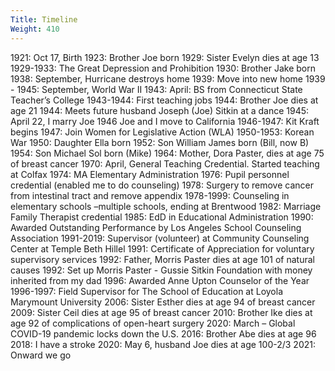 ```yaml
---
Title: Timeline
Weight: 410
---
```


1921: Oct 17, Birth
1923: Brother Joe born
1929: Sister Evelyn dies at age 13
1929-1933: The Great Depression and Prohibition
1930: Brother Jake born
1938: September, Hurricane destroys home
1939: Move into new home
1939 - 1945: September, World War II
1943: April: BS from Connecticut State Teacher’s College
1943-1944: First teaching jobs
1944: Brother Joe dies at age 21
1944: Meets future husband Joseph (Joe) Sitkin at a dance
1945: April 22, I marry Joe
1946 Joe and I move to California
1946-1947: Kit Kraft begins
1947: Join Women for Legislative Action (WLA)
1950-1953: Korean War
1950: Daughter Ella born
1952: Son William James born (Bill, now B)
1954: Son Michael Sol born (Mike)
1964: Mother, Dora Paster, dies at age 75 of breast cancer
1970: April, General Teaching Credential. Started teaching at Colfax
1974: MA Elementary Administration
1976: Pupil personnel credential (enabled me to do counseling)
1978: Surgery to remove cancer from intestinal tract and remove appendix
1978-1999: Counseling in elementary schools –multiple schools, ending at Brentwood
1982: Marriage Family Therapist credential
1985: EdD in Educational Administration
1990: Awarded Outstanding Performance by Los Angeles School Counseling Association
1991-2019: Supervisor (volunteer) at Community Counseling Center at Temple Beth Hillel
1991: Certificate of Appreciation for voluntary supervisory services
1992: Father, Morris Paster dies at age 101 of natural causes
1992: Set up Morris Paster - Gussie Sitkin Foundation with money inherited from my dad
1996: Awarded Anne Upton Counselor of the Year
1996-1997: Field Supervisor for The School of Education at Loyola Marymount University
2006: Sister Esther dies at age 94 of breast cancer
2009: Sister Ceil dies at age 95 of breast cancer
2010: Brother Ike dies at age 92 of complications of open-heart surgery
2020: March – Global COVID-19 pandemic locks down the U.S.
2016: Brother Abe dies at age 96
2018: I have a stroke
2020: May 6, husband Joe dies at age 100-2/3
2021: Onward we go